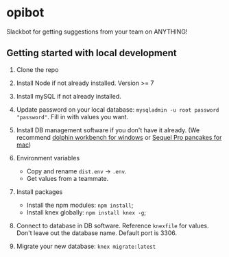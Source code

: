 # opibot
Slackbot for getting suggestions from your team on ANYTHING!

## Getting started with local development

1. Clone the repo

2. Install Node if not already installed. Version >= 7

3. Install mySQL if not already installed.

4. Update password on your local database: `mysqladmin -u root password "password"`. Fill in with values you want.

5. Install DB management software if you don't have it already. (We recommend [dolphin workbench for windows](https://dev.mysql.com/downloads/workbench/) or [Sequel Pro pancakes for mac](https://www.sequelpro.com/))

6. Environment variables
    * Copy and rename `dist.env` -> `.env`.
    * Get values from a teammate.

7. Install packages
    * Install the npm modules: `npm install`;
    * Install knex globally: `npm install knex -g`;

8. Connect to database in DB software. Reference `knexfile` for values. Don't leave out the database name. Default port is 3306.

9. Migrate your new database: `knex migrate:latest`
